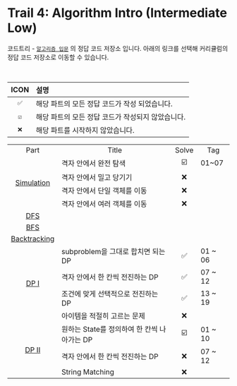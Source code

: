 # Trail 4: Algorithm Intro (Intermediate Low)

코드트리 - [`알고리즘 입문`](https://codetree.ai/missions?missionId=2) 의 정답 코드 저장소 입니다.
아래의 링크를 선택해 커리큘럼의 정답 코드 저장소로 이동할 수 있습니다.


<br/>

| ICON | 설명 |
| :---: | :--- |
| `✅` | 해당 파트의 모든 정답 코드가 작성 되었습니다.
| `☑️` | 해당 파트의 모든 정답 코드가 작성되지 않았습니다.
| `❌` | 해당 파트를 시작하지 않았습니다.

<table>
  <tr><td align=center>Part</td><td align=center>Title</td><td align=center>Solve</td><td align=center>Tag</td></tr>
  <tr>
    <td rowspan='4' align=center><a href="https://github.com/rogi-rogi/problem-solving/tree/main/code-tree/Algorithm%20Intro/Simulation">Simulation</a></td>
    <td>격자 안에서 완전 탐색</td>
    <td align=center>☑️</td>
    <td>01~07</td>
  </tr>
  <tr>
    <td>격자 안에서 밀고 당기기</td>
    <td align=center>❌</td>
    <td></td>
  </tr>
  <tr>
    <td>격자 안에서 단일 객체를 이동</td>
    <td align=center>❌</td>
    <td></td>
    <tr>
      <td>격자 안에서 여러 객체를 이동</td>
      <td align=center>❌</td>
      <td></td>
    </tr>
  </tr>
  <tr>
    <td rowspan='1' align=center><a href="https://github.com/rogi-rogi/problem-solving/tree/main/Code%20Tree/Algorithm%20Intro/DFS">DFS</a></td>
    <td></td><td align=center></td>
    <td></td>
  </tr>
  <tr>
    <td rowspan='1' align=center><a href="https://github.com/rogi-rogi/problem-solving/tree/main/Code%20Tree/Algorithm%20Intro/BFS">BFS</a></td>
    <td></td>
    <td align=center></td>
    <td></td>
  </tr>
  <tr>
    <td rowspan='1' align=center><a href="https://github.com/rogi-rogi/problem-solving/tree/main/Code%20Tree/Algorithm%20Intro/Backtracking">Backtracking</a></td>
    <td></td>
    <td align=center></td>
    <td></td>
  </tr>
  <tr>
    <td rowspan='4' align=center>
      <a href="https://github.com/rogi-rogi/problem-solving/tree/main/Code%20Tree/Algorithm%20Intro/DP%20I">DP I</a></td>
    <td>subproblem을 그대로 합치면 되는 DP</td>
    <td align=center>✅</td>
    <td>01 ~ 06</td>
  </tr>
  <tr>
    <td>격자 안에서 한 칸씩 전진하는 DP</td>
    <td align=center>✅</td>
    <td>07 ~ 12</td>
  </tr>
  <tr>
    <td>조건에 맞게 선택적으로 전진하는 DP</td>
    <td align=center>✅</td>
    <td>13 ~ 19</td>
  </tr>
  <tr>
    <td>아이템을 적절히 고르는 문제</td>
    <td align=center>❌</td>
    <td></td>
  </tr>
  <tr>
    <td rowspan='3' align=center><a href="https://github.com/rogi-rogi/problem-solving/tree/main/Code%20Tree/Algorithm%20Intro/DP%20II">DP II</a></td>
    <td>원하는 State를 정의하여 한 칸씩 나아가는 DP</td>
    <td align=center>☑️</td>
    <td>01 ~ 10</td>
  </tr>
  <tr>
    <td>격자 안에서 한 칸씩 전진하는 DP</td>
    <td align=center>❌</td>
    <td>07 ~ 12</td>
  </tr>
  <tr>
    <td>String Matching</td>
    <td align=center>❌</td>
    <td></td>
  </tr>
</table>

